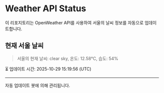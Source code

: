 
# Weather API Status

이 리포지토리는 OpenWeather API를 사용하여 서울의 날씨 정보를 자동으로 업데이트합니다.

## 현재 서울 날씨
> 서울의 현재 날씨: clear sky, 온도: 12.58°C, 습도: 54%

⏳ 업데이트 시간: 2025-10-29 15:19:56 (UTC)

---
자동 업데이트 봇에 의해 관리됩니다.
